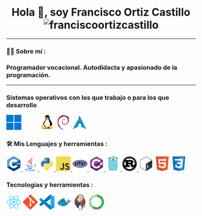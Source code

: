 <h1 align="center">Hola 👋, soy Francisco Ortiz Castillo
<img src="https://komarev.com/ghpvc/?username=franciscoortizcastillo&label=Profile%20views&color=0e75b6&style=flat" alt="franciscoortizcastillo" />
</h1>

---
 <div id="header" align="left">

### :man_technologist: Sobre mí :
<h3 align="left">Programador vocacional. Autodidacta y apasionado de la programación.</h3>

---

### Sistemas operativos con los que trabajo o para los que desarrollo

<p align="left">
<img src="https://github.com/devicons/devicon/blob/master/icons/windows11/windows11-original.svg" title="Windows" alt="Windows" width="40" height="40" />
<img src="https://raw.githubusercontent.com/logo/apple/master/images/logo-white.svg" title="macOS" alt="macOS" width="40" height="40" />
<img src="https://github.com/devicons/devicon/blob/master/icons/linux/linux-original.svg" title="Linux" alt="Linux" width="40" height="40" />
<img src="https://github.com/devicons/devicon/blob/master/icons/debian/debian-original.svg" title="Debian" alt="Debian" width="40" height="40"/>
<img src="https://github.com/devicons/devicon/blob/master/icons/archlinux/archlinux-original.svg" title="Arch Linux" alt="Arch Linux"  width="40" height="40" />
</p>

### :hammer_and_wrench: Mis Lenguajes y herramientas :
<p align="left"> 
<a href="https://www.w3schools.com/cpp/" target="_blank" rel="noreferrer"> <img src="https://raw.githubusercontent.com/devicons/devicon/master/icons/cplusplus/cplusplus-original.svg" alt="cplusplus" width="40" height="40"/> </a> 
 <a href="https://www.java.com" target="_blank" rel="noreferrer"> <img src="https://raw.githubusercontent.com/devicons/devicon/master/icons/java/java-original.svg" alt="java" width="40" height="40"/> </a> 
 <a href="https://www.python.org" target="_blank" rel="noreferrer"> <img src="https://raw.githubusercontent.com/devicons/devicon/master/icons/python/python-original.svg" alt="python" width="40" height="40"/> </a> 
 <a href="https://developer.mozilla.org/en-US/docs/Web/JavaScript" target="_blank" rel="noreferrer"> <img src="https://raw.githubusercontent.com/devicons/devicon/master/icons/javascript/javascript-original.svg" alt="javascript" width="40" height="40"/> </a> 
<a href="https://www.php.net" target="_blank" rel="noreferrer"> <img src="https://raw.githubusercontent.com/devicons/devicon/master/icons/php/php-original.svg" alt="php" width="40" height="40"/> </a> 
<a href="https://www.w3schools.com/cs/" target="_blank" rel="noreferrer"> <img src="https://raw.githubusercontent.com/devicons/devicon/master/icons/csharp/csharp-original.svg" alt="csharp" width="40" height="40"/> </a> 
<a href="https://golang.org" target="_blank" rel="noreferrer"> <img src="https://raw.githubusercontent.com/devicons/devicon/master/icons/go/go-original.svg" alt="go" width="40" height="40"/> </a> 
<a href="https://www.rust-lang.org" target="_blank" rel="noreferrer"> <img style="background-color:#FFF;" src="https://raw.githubusercontent.com/devicons/devicon/master/icons/rust/rust-original.svg" alt="rust" width="40" height="40"/> </a> 
<img src="https://github.com/devicons/devicon/blob/master/icons/bash/bash-original.svg" title="Bash" alt="Bash"  width="40" height="40" />
<img src="https://github.com/devicons/devicon/blob/master/icons/html5/html5-original.svg" title="Html5" alt="Html5"  width="40" height="40" />
<img src="https://github.com/devicons/devicon/blob/master/icons/css3/css3-original.svg" title="CSS3" alt="CSS3"  width="40" height="40" />
</p>


### Tecnologías y herramientas :

<p align="left">
<img src="https://github.com/devicons/devicon/blob/master/icons/react/react-original.svg" title="React" alt="React" width="40" height="40" />
<img src="https://github.com/devicons/devicon/blob/master/icons/git/git-original.svg" title="Git" alt="Git" width="40" height="40" />
<img src="https://github.com/devicons/devicon/blob/master/icons/vscode/vscode-original.svg" title="Visual Studio Code" alt="Visual Studio Code" width="40" height="40" />
<img src="https://github.com/devicons/devicon/blob/master/icons/docker/docker-original.svg" title="Docker" alt="Docker" width="40" height="40"/>
<img src="https://github.com/devicons/devicon/blob/master/icons/jenkins/jenkins-original.svg" title="Jenkins" alt="Jenkins"  width="40" height="40" />
<img src="https://github.com/devicons/devicon/blob/master/icons/anaconda/anaconda-original.svg" title="Anaconda" alt="Anaconda"  width="40" height="40" />
</p>

